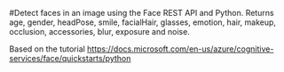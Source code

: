 #Detect faces in an image using the Face REST API and Python. Returns age, gender, headPose, smile, facialHair, glasses, emotion, hair, makeup, occlusion, accessories, blur, exposure and noise.

Based on the tutorial https://docs.microsoft.com/en-us/azure/cognitive-services/face/quickstarts/python
